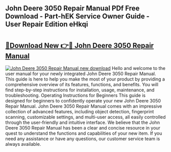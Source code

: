 ## John Deere 3050 Repair Manual PDf Free Download - Part-hEK Service Owner Guide - User Repair Edition eHkqi

# <h2><a href="http://bc67308.oget.top/?id=John+Deere+3050+Repair+Manual">🔗Download New 👉🔴 John Deere 3050 Repair Manual</a></h2>

[![John Deere 3050 Repair Manual new download](https://i.imgur.com/5g1atiW.png)](http://bc67308.oget.top/?id=John+Deere+3050+Repair+Manual)
Hello and welcome to the user manual for your newly integrated John Deere 3050 Repair Manual. This guide is here to help you make the most of your product by providing a comprehensive overview of its features, functions, and benefits. You will find step-by-step instructions for installation, usage, maintenance, and troubleshooting. Operating Instructions for Beginners This guide is designed for beginners to confidently operate your new John Deere 3050 Repair Manual. John Deere 3050 Repair Manual comes with an impressive collection of advanced features, including object detection, fingerprint scanning, customizable settings, and multi-user access, all easily controlled through the user-friendly and intuitive interface. We believe that the John Deere 3050 Repair Manual has been a clear and concise resource in your quest to understand the functions and capabilities of your new item. If you need any assistance or have any questions, our customer service team is always available.

